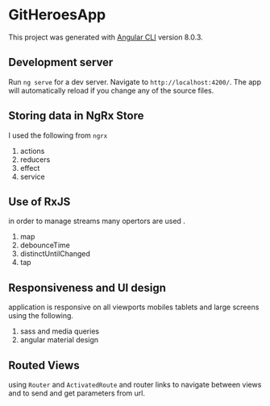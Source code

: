 # GitHeroesApp

This project was generated with [Angular CLI](https://github.com/angular/angular-cli) version 8.0.3.

## Development server

Run `ng serve` for a dev server. Navigate to `http://localhost:4200/`. The app will automatically reload if you change any of the source files.

## Storing data in NgRx Store	

I used the following from `ngrx`
1. actions
2. reducers
3. effect
4. service


## Use of RxJS	

in order to manage streams many opertors are used .
1. map
2. debounceTime
3. distinctUntilChanged
3. tap


## Responsiveness and UI design	

application is responsive on all viewports mobiles tablets and large screens using the following.
1. sass and media queries
2. angular material design


## Routed Views

using `Router` and `ActivatedRoute` and router links to navigate between views and to send and get parameters from url.


